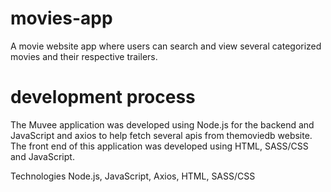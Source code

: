 # movies-app
A movie website app where users can search and view several categorized movies and their respective trailers.

# development process
The Muvee application was developed using Node.js for the backend and JavaScript and axios to help fetch several apis from themoviedb website. The front end of this application was developed using HTML, SASS/CSS and JavaScript.

Technologies
Node.js, JavaScript, Axios, HTML, SASS/CSS
